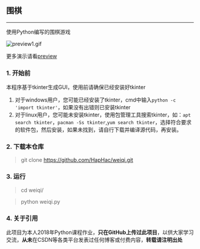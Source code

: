 ## 围棋

---

使用Python编写的围棋游戏

![preview1.gif](https://github.com/HapHac/weiqi/blob/master/Pictures/preview1.gif)

更多演示请看[preview](https://github.com/HapHac/weiqi/blob/master/preview.md)

### 1. 开始前

本程序基于tkinter生成GUI，使用前请确保已经安装好tkinter

1. 对于windows用户，您可能已经安装了tkinter，cmd中输入`python -c 'import tkinter'`，如果没有出错则已安装tkinter
2. 对于linux用户，您可能未安装tkinter，使用包管理工具搜索tkinter，如：`apt search tkinter`，`pacman -Ss tkinter`,`yum search tkinter`，选择符合要求的软件包，然后安装，如果未找到，请自行下载并编译源代码，再安装。

### 2. 下载本仓库

> git clone https://github.com/HapHac/weiqi.git

### 3. 运行

> cd weiqi/

> python weiqi.py

### 4. 关于引用

此项目为本人2018年Python课程作业，**只在GitHub上传过此项目**，以供大家学习交流，**从未**在CSDN等各类平台发表过任何博客或付费内容，**转载请注明出处**
